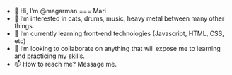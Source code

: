- 👋 Hi, I’m @magarman === Mari
- 👀 I’m interested in cats, drums, music, heavy metal between many other things. 
- 🌱 I’m currently learning front-end technologies (Javascript, HTML, CSS, etc)
- 💞️ I’m looking to collaborate on anything that will expose me to learning and practicing my skills. 
- 📫 How to reach me? Message me.

<!---
magarman/magarman is a ✨ special ✨ repository because its `README.md` (this file) appears on your GitHub profile.
You can click the Preview link to take a look at your changes.
--->
